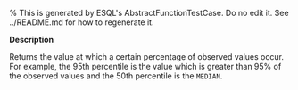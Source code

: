 % This is generated by ESQL's AbstractFunctionTestCase. Do no edit it. See ../README.md for how to regenerate it.

**Description**

Returns the value at which a certain percentage of observed values occur. For example, the 95th percentile is the value which is greater than 95% of the observed values and the 50th percentile is the `MEDIAN`.

